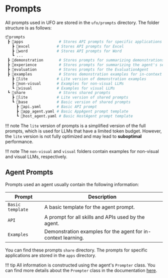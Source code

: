 # Prompts

All prompts used in UFO are stored in the `ufo/prompts` directory. The folder structure is as follows:

```bash
📦prompts
 ┣ 📂apps                # Stores API prompts for specific applications
   ┣ 📂excel            # Stores API prompts for Excel
   ┣ 📂word             # Stores API prompts for Word
   ┗ ...
 ┣ 📂demonstration       # Stores prompts for summarizing demonstrations from humans using Step Recorder
 ┣ 📂experience          # Stores prompts for summarizing the agent's self-experience
 ┣ 📂evaluation          # Stores prompts for the EvaluationAgent
 ┣ 📂examples            # Stores demonstration examples for in-context learning
   ┣ 📂lite             # Lite version of demonstration examples
   ┣ 📂non-visual       # Examples for non-visual LLMs
   ┗ 📂visual           # Examples for visual LLMs
 ┗ 📂share               # Stores shared prompts
   ┣ 📂lite             # Lite version of shared prompts
   ┗ 📂base             # Basic version of shared prompts
     ┣ 📜api.yaml       # Basic API prompt
     ┣ 📜app_agent.yaml # Basic AppAgent prompt template
     ┗ 📜host_agent.yaml # Basic HostAgent prompt template
```

!!! note
    The `lite` version of prompts is a simplified version of the full prompts, which is used for LLMs that have a limited token budget. However, the `lite` version is not fully optimized and may lead to **suboptimal** performance.

!!! note
    The `non-visual` and `visual` folders contain examples for non-visual and visual LLMs, respectively.

## Agent Prompts

Prompts used an agent usually contain the following information:

| Prompt | Description |
| --- | --- |
| `Basic template` | A basic template for the agent prompt. |
| `API` | A prompt for all skills and APIs used by the agent. |
| `Examples` | Demonstration examples for the agent for in-context learning. |

You can find these prompts `share` directory. The prompts for specific applications are stored in the `apps` directory.


!!! tip
    All information is constructed using the agent's `Prompter` class. You can find more details about the `Prompter` class in the documentation [here](../agents/design/prompter.md).


